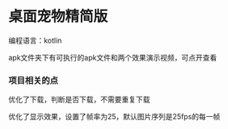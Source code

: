 # 桌面宠物精简版

编程语言：kotlin

apk文件夹下有可执行的apk文件和两个效果演示视频，可点开查看

### 项目相关的点
优化了下载，判断是否下载，不需要重复下载

优化了显示效果，设置了帧率为25，默认图片序列是25fps的每一帧

